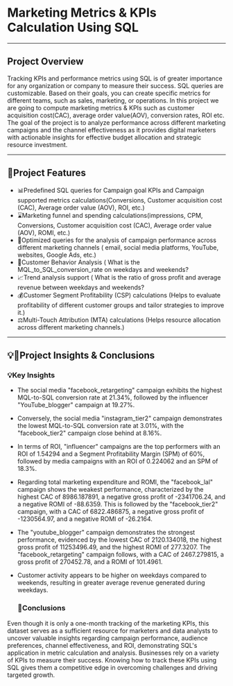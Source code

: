 # Marketing Metrics & KPIs Calculation Using SQL #
---

## Project Overview ##

Tracking KPIs and performance metrics using SQL is of greater importance for any organization or company to measure their success. SQL queries are customizable. Based on their goals, you can create specific metrics for different teams, such as sales, marketing, or operations. In this project we are going to compute marketing metrics & KPIs such as customer acquisition cost(CAC), average order value(AOV), conversion rates, ROI etc. The goal of the project is to analyze performance across different marketing campaigns and the channel effectiveness as it provides digital marketers with actionable insights for effective budget  allocation and strategic resource investment.

---



## 🚀Project Features


- 📊Predefined SQL queries for Campaign goal KPIs and Campaign supported metrics  calculations(Conversions, Customer acquisition cost (CAC), Average order value (AOV), ROI,   etc.)
- ⌛Marketing funnel and spending calculations(impressions, CPM, Conversions, Customer acquisition cost (CAC), Average order value (AOV), ROMI, etc.)
- 🔎Optimized queries for the analysis of campaign performance across different marketing channels ( email, social media platforms, YouTube, websites, Google Ads, etc.)
- 👥Customer Behavior Analysis ( What is the MQL_to_SQL_conversion_rate on weekdays and weekends?
- 📈Trend analysis support ( What is the ratio of gross profit and average revenue between weekdays and weekends?
- 💰Customer Segment Profitability (CSP) calculations (Helps to evaluate profitability of different customer groups and tailor strategies to improve it.) 
- ⚖️Multi-Touch Attribution (MTA) calculations (Helps resource allocation across different marketing channels.)

---


## 💡📝Project Insights & Conclusions

### 💡Key Insights 



- The social media "facebook_retargeting" campaign exhibits the highest MQL-to-SQL conversion rate at 21.34%, followed by the influencer "YouTube_blogger" campaign at 19.27%.

- Conversely, the social media "instagram_tier2" campaign demonstrates the lowest MQL-to-SQL conversion rate at 3.01%, with the "facebook_tier2" campaign close behind at 8.16%.

- In terms of ROI, "influencer" campaigns are the top performers with an ROI of 1.54294 and a Segment Profitability Margin (SPM) of 60%, followed by media campaigns with an ROI of 0.224062 and an SPM of 18.3%.

- Regarding total marketing expenditure and ROMI, the "facebook_lal" campaign shows the weakest performance, characterized by the highest CAC of 8986.187891, a negative gross profit of -2341706.24, and a negative ROMI of -88.6359. This is followed by the "facebook_tier2" campaign, with a CAC of 6822.486875, a negative gross profit of -1230564.97, and a negative ROMI of -26.2164.

- The "youtube_blogger" campaign demonstrates the strongest performance, evidenced by the lowest CAC of 2120.134018, the highest gross profit of 11253496.49, and the highest ROMI of 277.3207. The "facebook_retargeting" campaign follows, with a CAC of 2467.279815, a gross profit of 270452.78, and a ROMI of 101.4961.

- Customer activity appears to be higher on weekdays compared to weekends, resulting in greater average revenue generated during weekdays.

  ### 📝Conclusions

Even though it is only a one-month tracking of the marketing KPIs, this dataset serves as a sufficient resource for marketers and data analysts to uncover valuable insights regarding campaign performance, audience preferences, channel effectiveness, and ROI, demonstrating SQL's application in metric calculation and analysis. Businesses rely on a variety of KPIs to measure their success. Knowing how to track these KPIs using SQL gives them a competitive edge in overcoming challenges and driving targeted growth.














